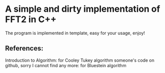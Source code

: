 # A simple and dirty implementation of FFT2 in C++

The program is implemented in template, easy for your usage, enjoy!

## References:
Introduction to Algorithm: for Cooley Tukey algorithm
someone's code on github, sorry I cannot find any more: for Bluestein algorithm